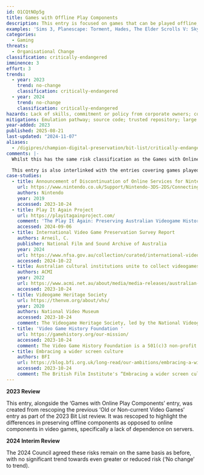 ```yaml
---
id: O1CQtNOp5g
title: Games with Offline Play Components
description: This entry is focused on games that can be played offline, often those designed for single player play while in offline mode. This does not exclude games that can be played online or have online interactive components (e.g., Sims 3 can be played online or offline), but rather the focus is on the preservation of offline single player components over the online components.
examples: 'Sims 3, Planescape: Torment, Hades, The Elder Scrolls V: Skyrim'
categories:
  - Gaming
threats:
  - Organisational Change
classification: critically-endangered
imminence: 3
effort: 3
trends:
  - year: 2023
    trend: no-change
    classification: critically-endangered
  - year: 2024
    trend: no-change
    classification: critically-endangered
hazards: Lack of skills, commitment or policy from corporate owners; complex hardware dependencies or bespoke hardware; dependence on obsolete, low usage operating systems with no emulation pathway; uncertainty over IPR or the presence of orphaned works; use of older magnetic media; loss of underlying code or gaming engine
mitigations: Emulation pathway; source code; trusted repository; large user community; IPR supportive of preservation; strong documentation
year-added: 2023
published: 2025-08-21
last-updated: "2024-11-07"
aliases:
  - /digipres/champion-digital-preservation/bit-list/critically-endangered/bitlist-games-offline-components
comments: |-
  Whilst this has the same risk classification as the Games with Online Play Components entry, the risk could be considered to be slightly lesser due to the lack of reliance on servers as well as examples of games having their online services shut down but players still being able to access the offline game modes/features, such as the case with Nintendo discontinuing online services for Nintendo 3DS and Wii U software in early April 2024 where they explicitly state that “Players will still be able to use features and game modes that do not require online communication”.

  This entry is also interlinked with the entries covering games played on different hardware (Console games, PC games and smartphone games entries) as the risks can change based on this
case-studies:
  - title: Announcement of Discontinuation of Online Services for Nintendo 3DS and Wii U Software
    url: https://www.nintendo.co.uk/Support/Nintendo-3DS-2DS/Connecting-to-the-Internet/Announcement-of-Discontinuation-of-Online-Services-for-Nintendo-3DS-and-Wii-U-Software-2455285.html
    authors: Nintendo
    year: 2019
    accessed: 2023-10-24
  - title: Play It Again Project
    url: https://playitagainproject.com/
    comment: 'The Play It Again: Preserving Australian Videogame History of the 1990s (Play It Again 2) project, which builds on the original Play It Again project focused on curating a collection of Australasian games of the 1980s. This second iteration of Play It Again was assembled with the aim of building a collection of significant 1990s Australian videogames for the Australian Centre for the Moving Image (ACMI), preserving these and evaluating relevant emulation platforms, including EaaSI to determine their efficacy for accessing born digital artefacts.'
    accessed: 2024-09-06
  - title: International Video Game Preservation Survey Report
    authors: Arneil, C.
    publisher: National Film and Sound Archive of Australia
    year: 2024
    url: https://www.nfsa.gov.au/collection/curated/international-video-games-preservation
    accessed: 2024-10-22
  - title: Australian cultural institutions unite to collect videogames
    authors: ACMI
    year: 2022
    url: https://www.acmi.net.au/about/media/media-releases/australian-cultural-institutions-unite-to-collect-videogames/
    accessed: 2023-10-24
  - title: Videogame Heritage Society
    url: https://thenvm.org/about/vhs/
    year: 2020
    authors: National Video Museum
    accessed: 2023-10-24
    comment: The Videogame Heritage Society, led by the National Videogame Museum, founded in 2022 to bring together organizations and collectors working with videogames. It provides advocacy, expertise, and support in collecting, preserving and displaying video games.
  - title: 'Video Game History Foundation '
    url: https://gamehistory.org/our-mission/
    accessed: 2023-10-24
    comment: The Video Game History Foundation is a 501(c)3 non-profit dedicated to preserving and teaching the history of video games.
  - title: Embracing a wider screen culture
    authors: BFI
    url: https://blog.bfi.org.uk/long-read/our-ambitions/embracing-a-wider-screen-culture/
    accessed: 2023-10-24
    comment: The British Film Institute's “Embracing a wider screen culture” strategy notes the cultural significance of video games and states that they intend to embark on sector research, engagement and knowledge exchange (including on the preservation of video games and digital media).
---
```

**2023 Review**

This entry, alongside the ‘Games with Online Play Components’ entry, was created from rescoping the previous ‘Old or Non-current Video Games’ entry as part of the 2023 Bit List review. It was rescoped to highlight the differences in preserving offline components as opposed to online components in video games, specifically a lack of dependence on servers.

**2024 Interim Review**

The 2024 Council agreed these risks remain on the same basis as before, with no significant trend towards even greater or reduced risk (‘No change’ to trend).
